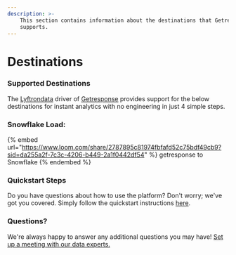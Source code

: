 ```yaml
---
description: >-
    This section contains information about the destinations that Getresponse
    supports.
---
```


# Destinations

### Supported Destinations

The [Lyftrondata](https://www.lyftrondata.com/) driver of [Getresponse](https://www.lyftrondata.com/integration/marketing-analytics/getresponse/ ) provides support for the below destinations for instant analytics with no engineering in just 4 simple steps.

### Snowflake Load:

{% embed url="https://www.loom.com/share/2787895c81974fbfafd52c75bdf49cb9?sid=da255a2f-7c3c-4206-b449-2a1f0442df54" %}
getresponse to Snowflake
{% endembed %}

### Quickstart Steps

Do you have questions about how to use the platform? Don't worry; we've got you covered. Simply follow the quickstart instructions [here](README.md).

### Questions? <a href="#questions" id="questions"></a>

We're always happy to answer any additional questions you may have! [Set up a meeting with our data experts.](https://www.lyftrondata.com/book-a-meeting/)
